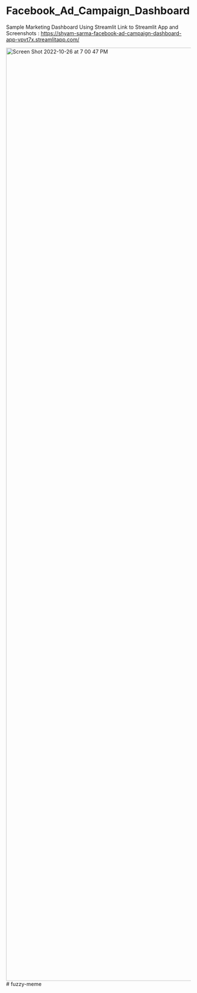 # Facebook_Ad_Campaign_Dashboard
Sample Marketing Dashboard Using Streamlit
Link to Streamlit App and Screenshots : https://shyam-sarma-facebook-ad-campaign-dashboard-app-vpvt7x.streamlitapp.com/

<img width="2547" alt="Screen Shot 2022-10-26 at 7 00 47 PM" src="https://user-images.githubusercontent.com/42867144/198154545-5b9f6eda-77a7-428c-94e5-f5971e594bc5.png">
# fuzzy-meme

